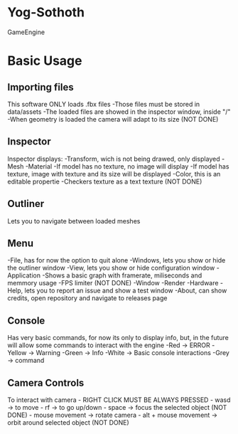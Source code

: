 # Yog-Sothoth
GameEngine

# Basic Usage

## Importing files

This software ONLY loads .fbx files
	-Those files must be stored in data/assets
	-The loaded files are showed in the inspector window, inside "/"
	-When geometry is loaded the camera will adapt to its size (NOT DONE)

## Inspector

Inspector displays:
	-Transform, wich is not being drawed, only displayed
	-Mesh
	-Material
		-If model has no texture, no image will display
		-If model has texture, image with texture and its size will be displayed
		-Color, this is an editable propertie
		-Checkers texture as a text texture (NOT DONE)

## Outliner

Lets you to navigate between loaded meshes

## Menu

-File, has for now the option to quit alone
-Windows, lets you show or hide the outliner window
-View, lets you show or hide configuration window
	-Application
		-Shows a basic graph with framerate, miliseconds and memmory usage
		-FPS limiter (NOT DONE)
	-Window
	-Render
	-Hardware
-Help, lets you to report an issue and show a test window
-About, can show credits, open repository and navigate to releases page

## Console

Has very basic commands, for now its only to display info, but, in the future will allow some commands to interact with the engine
-Red -> ERROR
-Yellow -> Warning
-Green -> Info
-White -> Basic console interactions
-Grey -> command

## Camera Controls

To interact with camera
	- RIGHT CLICK MUST BE ALWAYS PRESSED
	- wasd -> to move
	- rf -> to go up/down
	- space -> focus the selected object (NOT DONE)
	- mouse movement -> rotate camera
	- alt + mouse movement -> orbit around selected object (NOT DONE)





